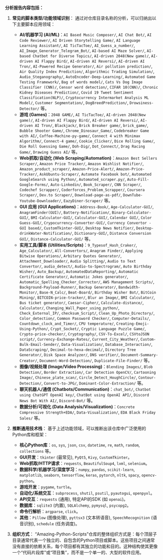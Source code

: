 
**分析报告内容包括：**
1.  **常见的脚本类型/功能领域识别**：
    通过对仓库目录名称的分析，可以归纳出以下主要脚本应用领域：
    *   **AI/机器学习 (AI/ML)**：`AI Based Music Composer/`, `AI Chat Bot/`, `AI Code Reviewer/`, `AI Driven Storytelling Game/`, `AI Language Learning Assistant/`, `AI TicTacToe/`, `AI_Guess_a_number/`, `AI_Image_Generator_Telegram_Bot/`, `AI-based AI Maze Solver/`, `AI-based Chatbot for Diverse Topics/`, `AI-driven 2048(New game)/`, `AI-driven AI Flappy Bird/`, `AI-driven AI Reversi/`, `AI-driven AI Tron/`, `AI-Powered Recipe Generator/`, `Air pollution prediction/`, `Air Quality Index Prediction/`, `Algorithmic Trading Simulation/`, `Audio_Steganography/`, `AutoEncoder-Deep-Learning/`, `Automated Game Testing Framework/`, `Bag of words model/`, `Cats Vs Dog Image Classifier (CNN)/`, `Censor word detection/`, `CIFAR 10(CNN)/`, `Chronic Kidney Diseases Prediction/`, `Covid 19 Tweet Sentiment Classification(NLP)/`, `Cryptocurrency Intermarket Analysis ML Model/`, `Customer Segmentation/`, `DogBreedPrediction/`, `Drowsiness-Detector/` 等。
    *   **游戏 (Games)**：`2048 GAME/`, `AI TicTacToe/`, `AI-driven 2048(New game)/`, `AI-driven AI Flappy Bird/`, `AI-driven AI Reversi/`, `AI-driven AI Tron/`, `Blackjack/`, `Brick Breaker game/`, `brick_game/`, `Bubble Shooter Game/`, `Chrome_Dinosaur_Game/`, `Codebreaker Game with AI/`, `Coffee-Machine-py-game/`, `Connect 4 with Minimax Algorithm/`, `Connect-4 game/`, `Cookie_Clicker/`, `Dice Rolling Game/`, `Die Roll Guessing Game/`, `Doh-Dig/`, `Dot_Connect/`, `Drag Racing Game/`, `Drawing Guess AI/` 等。
    *   **Web抓取/自动化 (Web Scraping/Automation)**：`Amazon Best Sellers Scraper/`, `Amazon Price Tracker/`, `Amazon Wishlist Notifier/`, `Amazon_product_scraper/`, `Amazon-Price-Alert/`, `Amazon-Price-Tracker/`, `AskUbuntu-Scraper/`, `Automate Facebook bot/`, `Automated GoogleSearch using Python/`, `Automated_scraper.py/`, `Auto-Fill-Google-Forms/`, `Auto-Linkedin/`, `Book_Scraper/`, `CNN Scraper/`, `Codechef Scrapper/`, `Coderforces_Problem_Scrapper/`, `Coursera Scraper/`, `Dev.to Scraper/`, `Download-page-as-pdf/`, `DownTube-Youtube-Downloader/`, `EazyDiner-Scraper/` 等。
    *   **GUI 应用 (GUI Applications)**：`Address-Book/`, `Age-Calculator-GUI/`, `AnagramFinder(GUI)/`, `Battery-Notification/`, `Binary-Calculator-GUI/`, `BMI-Calculator-GUI/`, `Calculator-GUI/`, `Calendar GUI/`, `Color Guess-GUI/`, `Crypocurrency-Converter-GUI/`, `Currency Convertor - GUI based/`, `CustomTkinter-GUI/`, `Desktop News Notifier/`, `Desktop-drinkWater-Notification/`, `Dictionary-GUI/`, `Distance Conversion GUI/`, `Distance-Calculator-GUI/` 等。
    *   **实用工具/脚本 (Utilities/Scripts)**：`9_Typesof_Hash_Craker/`, `Age_Calculator/`, `All-Convertors/`, `Anagram Finder/`, `Applying Bitwise Operations/`, `Arbitary Quotes Generator/`, `Attachment_Downloader/`, `Audio Splitting/`, `Audio to Text Convertor/`, `audio_detect/`, `Audio-to-Spectrogram/`, `Auto Birthday Wisher/`, `Auto_Backup/`, `AutomatedDataReporting/`, `Automatic Certificate Generator/`, `Automatic Jokes generator/`, `Automatic_Spelling_Checker_Corrector/`, `AWS Management Scripts/`, `Background-Payload-Runner/`, `Backup Generator/`, `Bandwidth-Monitor/`, `Base-N_Calc/`, `Beat-Board/`, `Birthday Wisher Bot/`, `BitCoin Mining/`, `BITCOIN-price-tracker/`, `Blur an Image/`, `BMI Calculator/`, `Bus ticket generator/`, `Caesar-Cipher/`, `Calculate-distance/`, `Calculator/`, `Changing_Wall_Paper_using_python/`, `Check_External_IP/`, `checksum_Script/`, `Clean_Up_Photo_Directory/`, `Color_detection/`, `Common Password Checker/`, `Computer-Details/`, `Countdown_clock_and_Timer/`, `CPU temperature/`, `Creating-Emoji-Using-Python/`, `Crypt_Socket/`, `Cryptic Language Puzzle Game/`, `Crypto-price-checker/`, `Cryptography/`, `CSV-To-Excel/`, `CSVtoJSON script/`, `Currency-Exchange-Rates/`, `Current_City_Weather/`, `Custom-Bulk-Email-Sender/`, `Data-Visualization/`, `Database_Interaction/`, `DataScraping/`, `Decimal-to-hexa-decimal/`, `Directory Tree Generator/`, `Disk Space Analyzer/`, `DNS verifier/`, `Document-Summary-Creator/`, `Document-Word-Detection/`, `Duplicate-File-Finder/` 等。
    *   **图像/视频处理 (Image/Video Processing)**：`Blending Images/`, `Blob Detection/`, `Border Extraction/`, `Car Detection OpenCV/`, `Cartooning Image/`, `Chinese_plate_scan/`, `Circle_Detect_HoughCircle/`, `Contour-Detection/`, `Convert-to-JPG/`, `Dominant-Color-Extraction/` 等。
    *   **聊天机器人/通信 (Chatbots/Communication)**：`chat_bot/`, `Chatbot  using ChatGPT OpenAI key/`, `ChatBot using OpenAI API/`, `Discord News Bot With AI/`, `Discord-Bot/` 等。
    *   **数据分析/可视化 (Data Analysis/Visualization)**：`Concrete Compressive Strength+EDA/`, `Data-Visualization/`, `EDA Black Friday Sales/` 等。

2.  **推断通用技术栈**：
    基于上述功能领域，可以推断出该仓库中广泛使用的Python库和框架：
    *   **核心Python库**：`os`, `sys`, `json`, `csv`, `datetime`, `re`, `math`, `random`, `collections` 等。
    *   **GUI开发**：`tkinter` (最常见), `PyQt5`, `Kivy`, `CustomTkinter`。
    *   **Web抓取/HTTP请求**：`requests`, `BeautifulSoup4`, `lxml`, `selenium`。
    *   **数据科学/机器学习/深度学习**：`numpy`, `pandas`, `scikit-learn`, `matplotlib`, `seaborn`, `tensorflow`, `keras`, `pytorch`, `nltk`, `spacy`, `opencv-python`。
    *   **游戏开发**：`pygame`, `turtle`。
    *   **自动化/系统交互**：`subprocess`, `shutil`, `psutil`, `pyautogui`, `openpyxl`。
    *   **API交互**：`requests` (通用), 特定API的SDK (如 `openai`)。
    *   **数据库**：`sqlite3` (内置), `SQLAlchemy`, `pymysql`, `psycopg2`。
    *   **命令行解析**：`argparse`, `click`。
    *   **其他**：`Pillow` (图像处理), `pyttsx3` (文本转语音), `SpeechRecognition` (语音识别), `schedule` (任务调度)。

3.  **组织方式**：
    “Amazing-Python-Scripts”仓库的整体组织方式是：每个顶层子目录通常代表一个独立的、自包含的Python项目或脚本。这些项目之间通常没有直接的依赖关系，每个项目都有其独立的功能和目的。这种结构使其更像一个“代码片段库”或“项目集”，而不是一个单一的、大型的软件应用。
